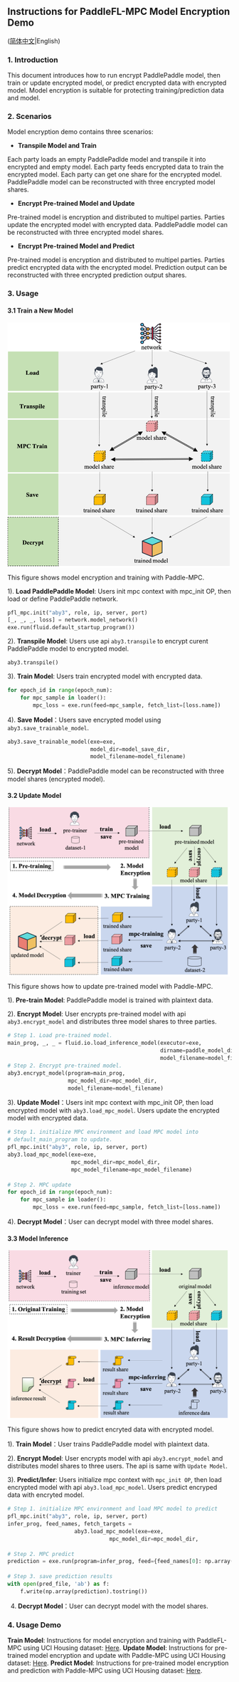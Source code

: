 ## Instructions for PaddleFL-MPC Model Encryption Demo

([简体中文](./README_CN.md)|English)

### 1. Introduction

This document introduces how to run encrypt PaddlePaddle  model, then train or update encrypted model, or predict encrypted data with encrypted model. Model encryption is suitable for protecting training/prediction data and model.

### 2. Scenarios

Model encryption demo contains three scenarios:

*  **Transpile Model and Train**

Each party loads an empty PaddlePadlde model and transpile it into encrypted and empty model. Each party feeds encrypted data to train the encrypted model. Each party can get one share for the encrypted model. PaddlePaddle model can be reconstructed with three encrypted model shares.

*  **Encrypt Pre-trained Model and Update**

Pre-trained model is encryption and distributed to multipel parties. Parties update the encrypted model with encrypted data. PaddlePaddle model can be reconstructed with three encrypted model shares.

*  **Encrypt Pre-trained Model and Predict**

Pre-trained model is encryption and distributed to multipel parties. Parties predict encrypted data with the encrypted model. Prediction output can be reconstructed with three encrypted prediction output shares.

### 3. Usage

#### 3.1 Train a New Model

<img src='images/model_training.png' width = "500" height = "550" align="middle"/>

This figure shows model encryption and training with Paddle-MPC.

1). **Load PaddlePaddle Model**: Users init mpc context with mpc_init OP, then load or define PaddlePaddle network.

   ```python
   pfl_mpc.init("aby3", role, ip, server, port)
   [_, _, _, loss] = network.model_network()
   exe.run(fluid.default_startup_program())
   ```

2). **Transpile Model**: Users use api `aby3.transpile` to encrypt curent PaddlePaddle model to encrypted model.

   ```python
   aby3.transpile()
   ```

3). **Train Model**: Users train encrypted model with encrypted data.

   ```python
   for epoch_id in range(epoch_num):
       for mpc_sample in loader():
           mpc_loss = exe.run(feed=mpc_sample, fetch_list=[loss.name])
   ```

4). **Save Model**：Users save encrypted model using `aby3.save_trainable_model`.

   ```python
   aby3.save_trainable_model(exe=exe,
                             model_dir=model_save_dir,
                             model_filename=model_filename)
   ```

5). **Decrypt Model**：PaddlePaddle model can be reconstructed with three model shares (encrypted model). 

#### 3.2 Update Model

<img src='images/model_updating.png' width = "500" height = "380" align="middle"/>

This figure shows how to update pre-trained model with Paddle-MPC.

1). **Pre-train Model**: PaddlePaddle model is trained with plaintext data.

2). **Encrypt Model**: User encrypts pre-trained model with api `aby3.encrypt_model` and distributes three model shares to three parties.

   ```python
   # Step 1. Load pre-trained model.
   main_prog, _, _ = fluid.io.load_inference_model(executor=exe,
                                                   dirname=paddle_model_dir,
                                                   model_filename=model_filename)
   # Step 2. Encrypt pre-trained model.
   aby3.encrypt_model(program=main_prog,
                      mpc_model_dir=mpc_model_dir,
                      model_filename=model_filename)
   ```

3). **Update Model**：Users init mpc context with mpc_init OP, then load encrypted model with `aby3.load_mpc_model`. Users update the encrypted model with encrypted data.

   ```python
   # Step 1. initialize MPC environment and load MPC model into
   # default_main_program to update.
   pfl_mpc.init("aby3", role, ip, server, port)
   aby3.load_mpc_model(exe=exe,
                       mpc_model_dir=mpc_model_dir,
                       mpc_model_filename=mpc_model_filename)
   
   # Step 2. MPC update
   for epoch_id in range(epoch_num):
       for mpc_sample in loader():
           mpc_loss = exe.run(feed=mpc_sample, fetch_list=[loss.name])
   ```

4). **Decrypt Model**：User can decrypt model with three model shares. 

#### 3.3 Model Inference

<img src='images/model_infer.png' width = "500" height = "380" align="middle"/>

This figure shows how to predict encryted data with encrypted model.

1). **Train Model**：User trains PaddlePaddle model with plaintext data.

2). **Encrypt Model**: User encrypts model with api `aby3.encrypt_model` and distributes model shares to three users. The api is same with `Update Model`.

3). **Predict/Infer**: Users initialize mpc context with `mpc_init OP`, then load encrypted model with api `aby3.load_mpc_model`. Users predict encryped data with encryted model.

   ```python
   # Step 1. initialize MPC environment and load MPC model to predict
   pfl_mpc.init("aby3", role, ip, server, port)
   infer_prog, feed_names, fetch_targets = 
   						aby3.load_mpc_model(exe=exe,
                                   mpc_model_dir=mpc_model_dir,                                                    															  mpc_model_filename=mpc_model_filename, inference=True)
   
   # Step 2. MPC predict
   prediction = exe.run(program=infer_prog, feed={feed_names[0]: np.array(mpc_sample)}, fetch_list=fetch_targets)
   
   # Step 3. save prediction results
   with open(pred_file, 'ab') as f:
       f.write(np.array(prediction).tostring())
   ```

4. **Decrypt Model**：User can decrypt model with the model shares. 

### 4. Usage Demo

**Train Model**: Instructions for model encryption and training with PaddleFL-MPC using UCI Housing dataset: [Here](./train).
**Update Model**: Instructions for pre-trained model encryption and update with Paddle-MPC using UCI Housing dataset: [Here](./update).
**Predict Model**: Instructions for pre-trained model encryption and prediction with Paddle-MPC using UCI Housing dataset: [Here](./predict).

